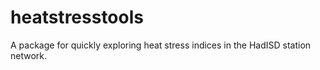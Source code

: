 # heatstresstools
A package for quickly exploring heat stress indices in the HadISD station network.
